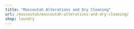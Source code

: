 ```yaml
---
title: "Mascoutah Alterations and Dry Cleaning"
url: /mascoutah/mascoutah-alterations-and-dry-cleaning/
shop: laundry
---
```

